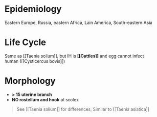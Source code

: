 # Epidemiology
Eastern Europe, Russia, eastern Africa, Lain America, South-eastern Asia

# Life Cycle
Same as [[Taenia solium]], but IH is **[[Cattles]]** and egg cannot infect human ([[Cysticercus bovis]])

# Morphology
- **> 15 uterine branch** 
- **NO rostellum and hook** at scolex
> See [[Taenia solium]] for differences; Similar to [[Taenia asiatica]]